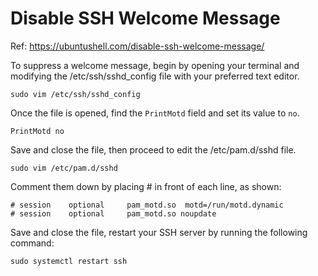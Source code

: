 # Disable SSH Welcome Message  
Ref: https://ubuntushell.com/disable-ssh-welcome-message/

To suppress a welcome message, begin by opening your terminal and modifying the /etc/ssh/sshd_config file with your preferred text editor.
```
sudo vim /etc/ssh/sshd_config
```
Once the file is opened, find the ```PrintMotd``` field and set its value to ```no```.
```
PrintMotd no
```
Save and close the file, then proceed to edit the /etc/pam.d/sshd file.
```
sudo vim /etc/pam.d/sshd
```
Comment them down by placing # in front of each line, as shown:
```
# session    optional     pam_motd.so  motd=/run/motd.dynamic
# session    optional     pam_motd.so noupdate
```
Save and close the file, restart your SSH server by running the following command:
```
sudo systemctl restart ssh
```
